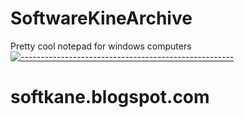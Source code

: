 # SoftwareKineArchive
Pretty cool notepad for windows computers
[![-----------------------------------------------------](https://raw.githubusercontent.com/andreasbm/readme/master/assets/lines/aqua.png)](#Important)

# softkane.blogspot.com
